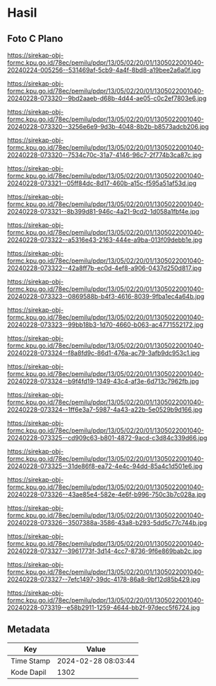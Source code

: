 # Hasil

## Foto C Plano

https://sirekap-obj-formc.kpu.go.id/78ec/pemilu/pdpr/13/05/02/20/01/1305022001040-20240224-005256--531469af-5cb9-4a4f-8bd8-a19bee2a6a0f.jpg

https://sirekap-obj-formc.kpu.go.id/78ec/pemilu/pdpr/13/05/02/20/01/1305022001040-20240228-073320--9bd2aaeb-d68b-4d44-ae05-c0c2ef7803e6.jpg

https://sirekap-obj-formc.kpu.go.id/78ec/pemilu/pdpr/13/05/02/20/01/1305022001040-20240228-073320--3256e6e9-9d3b-4048-8b2b-b8573adcb206.jpg

https://sirekap-obj-formc.kpu.go.id/78ec/pemilu/pdpr/13/05/02/20/01/1305022001040-20240228-073320--7534c70c-31a7-4146-96c7-2f774b3ca87c.jpg

https://sirekap-obj-formc.kpu.go.id/78ec/pemilu/pdpr/13/05/02/20/01/1305022001040-20240228-073321--05ff84dc-8d17-460b-a15c-f595a51af53d.jpg

https://sirekap-obj-formc.kpu.go.id/78ec/pemilu/pdpr/13/05/02/20/01/1305022001040-20240228-073321--8b399d81-946c-4a21-9cd2-1d058a1fbf4e.jpg

https://sirekap-obj-formc.kpu.go.id/78ec/pemilu/pdpr/13/05/02/20/01/1305022001040-20240228-073322--a5316e43-2163-444e-a9ba-013f09debb1e.jpg

https://sirekap-obj-formc.kpu.go.id/78ec/pemilu/pdpr/13/05/02/20/01/1305022001040-20240228-073322--42a8ff7b-ec0d-4ef8-a906-0437d250d817.jpg

https://sirekap-obj-formc.kpu.go.id/78ec/pemilu/pdpr/13/05/02/20/01/1305022001040-20240228-073323--0869588b-b4f3-4616-8039-9fba1ec4a64b.jpg

https://sirekap-obj-formc.kpu.go.id/78ec/pemilu/pdpr/13/05/02/20/01/1305022001040-20240228-073323--99bb18b3-1d70-4660-b063-ac4771552172.jpg

https://sirekap-obj-formc.kpu.go.id/78ec/pemilu/pdpr/13/05/02/20/01/1305022001040-20240228-073324--f8a8fd9c-86d1-476a-ac79-3afb9dc953c1.jpg

https://sirekap-obj-formc.kpu.go.id/78ec/pemilu/pdpr/13/05/02/20/01/1305022001040-20240228-073324--b9f4fd19-1349-43c4-af3e-6d713c7962fb.jpg

https://sirekap-obj-formc.kpu.go.id/78ec/pemilu/pdpr/13/05/02/20/01/1305022001040-20240228-073324--1ff6e3a7-5987-4a43-a22b-5e0529b9d166.jpg

https://sirekap-obj-formc.kpu.go.id/78ec/pemilu/pdpr/13/05/02/20/01/1305022001040-20240228-073325--cd909c63-b801-4872-9acd-c3d84c339d66.jpg

https://sirekap-obj-formc.kpu.go.id/78ec/pemilu/pdpr/13/05/02/20/01/1305022001040-20240228-073325--31de86f8-ea72-4e4c-94dd-85a4c1d501e6.jpg

https://sirekap-obj-formc.kpu.go.id/78ec/pemilu/pdpr/13/05/02/20/01/1305022001040-20240228-073326--43ae85e4-582e-4e6f-b996-750c3b7c028a.jpg

https://sirekap-obj-formc.kpu.go.id/78ec/pemilu/pdpr/13/05/02/20/01/1305022001040-20240228-073326--3507388a-3586-43a8-b293-5dd5c77c744b.jpg

https://sirekap-obj-formc.kpu.go.id/78ec/pemilu/pdpr/13/05/02/20/01/1305022001040-20240228-073327--3961773f-3d14-4cc7-8736-9f6e869bab2c.jpg

https://sirekap-obj-formc.kpu.go.id/78ec/pemilu/pdpr/13/05/02/20/01/1305022001040-20240228-073327--7efc1497-39dc-4178-86a8-9bf12d85b429.jpg

https://sirekap-obj-formc.kpu.go.id/78ec/pemilu/pdpr/13/05/02/20/01/1305022001040-20240228-073319--e58b2911-1259-4644-bb2f-97decc5f6724.jpg


## Metadata

| Key        | Value               |
| ---------- | ------------------- |
| Time Stamp | 2024-02-28 08:03:44 |
| Kode Dapil | 1302                |



